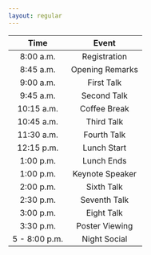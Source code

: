 ```yaml
---
layout: regular
---
```

|   Time          |   Event         |
| :-------------: |:--------------:|
| 8:00 a.m.       | Registration |
| 8:45 a.m.       | Opening Remarks |
| 9:00 a.m.       | First Talk | 
| 9:45 a.m.       | Second Talk | 
| 10:15 a.m.       | Coffee Break | 
| 10:45 a.m.       | Third Talk | 
| 11:30 a.m.       | Fourth Talk |
| 12:15 p.m.       | Lunch Start |
| 1:00 p.m.       | Lunch Ends | 
| 1:00 p.m.       | Keynote Speaker | 
| 2:00 p.m.       | Sixth Talk | 
| 2:30 p.m.       | Seventh Talk | 
| 3:00 p.m.       | Eight Talk | 
| 3:30 p.m.       | Poster Viewing | 
| 5 - 8:00 p.m.       | Night Social | 
